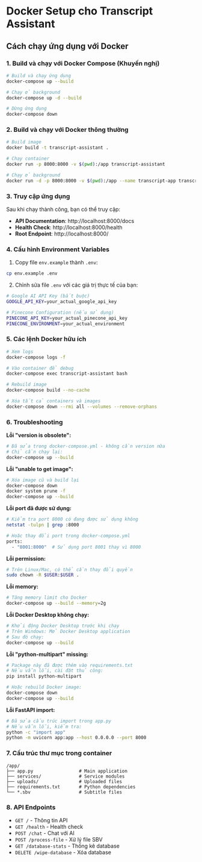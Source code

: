 # Docker Setup cho Transcript Assistant

## Cách chạy ứng dụng với Docker

### 1. Build và chạy với Docker Compose (Khuyến nghị)

```bash
# Build và chạy ứng dụng
docker-compose up --build

# Chạy ở background
docker-compose up -d --build

# Dừng ứng dụng
docker-compose down
```

### 2. Build và chạy với Docker thông thường

```bash
# Build image
docker build -t transcript-assistant .

# Chạy container
docker run -p 8000:8000 -v $(pwd):/app transcript-assistant

# Chạy ở background
docker run -d -p 8000:8000 -v $(pwd):/app --name transcript-app transcript-assistant
```

### 3. Truy cập ứng dụng

Sau khi chạy thành công, bạn có thể truy cập:

- **API Documentation**: http://localhost:8000/docs
- **Health Check**: http://localhost:8000/health
- **Root Endpoint**: http://localhost:8000/

### 4. Cấu hình Environment Variables

1. Copy file `env.example` thành `.env`:
```bash
cp env.example .env
```

2. Chỉnh sửa file `.env` với các giá trị thực tế của bạn:
```bash
# Google AI API Key (bắt buộc)
GOOGLE_API_KEY=your_actual_google_api_key

# Pinecone Configuration (nếu sử dụng)
PINECONE_API_KEY=your_actual_pinecone_api_key
PINECONE_ENVIRONMENT=your_actual_environment
```

### 5. Các lệnh Docker hữu ích

```bash
# Xem logs
docker-compose logs -f

# Vào container để debug
docker-compose exec transcript-assistant bash

# Rebuild image
docker-compose build --no-cache

# Xóa tất cả containers và images
docker-compose down --rmi all --volumes --remove-orphans
```

### 6. Troubleshooting

**Lỗi "version is obsolete":**
```bash
# Đã sửa trong docker-compose.yml - không cần version nữa
# Chỉ cần chạy lại:
docker-compose up --build
```

**Lỗi "unable to get image":**
```bash
# Xóa image cũ và build lại
docker-compose down
docker system prune -f
docker-compose up --build
```

**Lỗi port đã được sử dụng:**
```bash
# Kiểm tra port 8000 có đang được sử dụng không
netstat -tulpn | grep :8000

# Hoặc thay đổi port trong docker-compose.yml
ports:
  - "8001:8000"  # Sử dụng port 8001 thay vì 8000
```

**Lỗi permission:**
```bash
# Trên Linux/Mac, có thể cần thay đổi quyền
sudo chown -R $USER:$USER .
```

**Lỗi memory:**
```bash
# Tăng memory limit cho Docker
docker-compose up --build --memory=2g
```

**Lỗi Docker Desktop không chạy:**
```bash
# Khởi động Docker Desktop trước khi chạy
# Trên Windows: Mở Docker Desktop application
# Sau đó chạy:
docker-compose up --build
```

**Lỗi "python-multipart" missing:**
```bash
# Package này đã được thêm vào requirements.txt
# Nếu vẫn lỗi, cài đặt thủ công:
pip install python-multipart

# Hoặc rebuild Docker image:
docker-compose down
docker-compose up --build
```

**Lỗi FastAPI import:**
```bash
# Đã sửa cấu trúc import trong app.py
# Nếu vẫn lỗi, kiểm tra:
python -c "import app"
python -m uvicorn app:app --host 0.0.0.0 --port 8000
```

### 7. Cấu trúc thư mục trong container

```
/app/
├── app.py                 # Main application
├── services/              # Service modules
├── uploads/               # Uploaded files
├── requirements.txt       # Python dependencies
└── *.sbv                  # Subtitle files
```

### 8. API Endpoints

- `GET /` - Thông tin API
- `GET /health` - Health check
- `POST /chat` - Chat với AI
- `POST /process-file` - Xử lý file SBV
- `GET /database-stats` - Thống kê database
- `DELETE /wipe-database` - Xóa database
